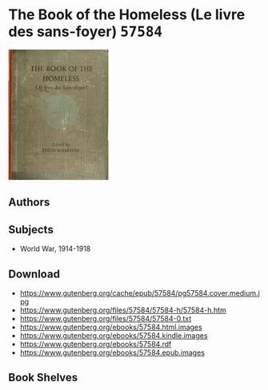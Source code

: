 # The Book of the Homeless (Le livre des sans-foyer) <kbd>57584</kbd>

![](./cover.medium.jpg "")

## Authors



## Subjects


 - World War, 1914-1918

## Download


 - https://www.gutenberg.org/cache/epub/57584/pg57584.cover.medium.jpg
 - https://www.gutenberg.org/files/57584/57584-h/57584-h.htm
 - https://www.gutenberg.org/files/57584/57584-0.txt
 - https://www.gutenberg.org/ebooks/57584.html.images
 - https://www.gutenberg.org/ebooks/57584.kindle.images
 - https://www.gutenberg.org/ebooks/57584.rdf
 - https://www.gutenberg.org/ebooks/57584.epub.images

## Book Shelves


